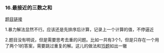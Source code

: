 ### 16.最接近的三数之和

[题目链接](https://leetcode-cn.com/problems/3sum-closest/)

1.暴力解法显然不行。应该还是先排序后计算，记录上一个计算的值，不停逼近

2.题目没有明说，但是需要思考去重的问题。比如一共有3个1，但是只存在一个用了两个1的答案，需要跳过重复的解。这儿的做法和[15题](https://leetcode-cn.com/problems/3sum/)如出一辙